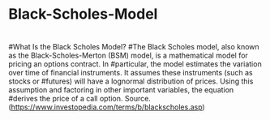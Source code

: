 # Black-Scholes-Model

#
#What Is the Black Scholes Model?
#The Black Scholes model, also known as the Black-Scholes-Merton (BSM) model, is a mathematical model for pricing an options contract. In #particular, the model estimates the variation over time of financial instruments. It assumes these instruments (such as stocks or #futures) will have a lognormal distribution of prices. Using this assumption and factoring in other important variables, the equation #derives the price of a call option. Source. (https://www.investopedia.com/terms/b/blackscholes.asp)

